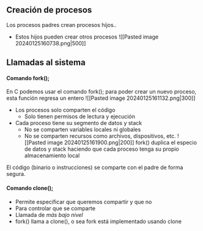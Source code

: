 ## Creación de procesos
Los procesos padres crean procesos hijos..
- Estos hijos pueden crear otros procesos
![[Pasted image 20240125160738.png|500]]

## Llamadas al sistema
#### Comando fork(); 
En C podemos usar el comando fork(); para poder crear un nuevo proceso, esta función regresa un entero 
![[Pasted image 20240125161132.png|300]]

- Los procesos solo comparten el código
	- Solo tienen permisos de lectura y ejecución
- Cada proceso tiene su segmento de datos y stack
	- No se comparten variables locales ni globales
	- No se comparten recursos como archivos, dispositivos, etc.
![[Pasted image 20240125161900.png|200]]
fork() duplica el especio de datos y stack haciendo que cada proceso tenga su propio almacenamiento local

El código (binario o instrucciones) se comparte con el padre de forma segura.
#### Comando clone();
- Permite especificar que queremos compartir y que no
- Para controlar que se comparte
- Llamada de *más bajo nivel*
- fork() llama a clone(), o sea fork está implementado usando clone
